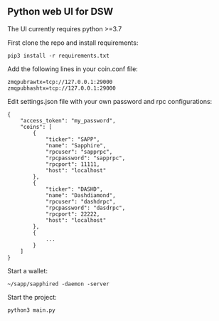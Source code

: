 ## Python web UI for DSW

The UI currently requires python >=3.7

First clone the repo and install requirements:

```
pip3 install -r requirements.txt

```

Add the following lines  in your coin.conf file:

```
zmqpubrawtx=tcp://127.0.0.1:29000
zmqpubhashtx=tcp://127.0.0.1:29000
```

Edit settings.json file with your own password and rpc configurations:

```
{
    "access_token": "my_password",
    "coins": [
        {
            "ticker": "SAPP",
            "name": "Sapphire",
            "rpcuser": "sapprpc",
            "rpcpassword": "sapprpc",
            "rpcport": 11111,
            "host": "localhost"
        },
        {
            "ticker": "DASHD",
            "name": "Dashdiamond",
            "rpcuser": "dashdrpc",
            "rpcpassword": "dasdrpc",
            "rpcport": 22222,
            "host": "localhost"
        },
        {
        	...
        }
    ]
}

```

Start a wallet:

```
~/sapp/sapphired -daemon -server
```

Start the project:

```
python3 main.py
```